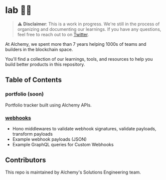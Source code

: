 # lab 🧑‍🔬

> ⚠️ **Disclaimer**: This is a work in progress. We're still in the process of organizing and documenting our learnings. If you have any questions, feel free to reach out to on [Twitter](https://twitter.com/bmoyroud).

At Alchemy, we spent more than 7 years helping 1000s of teams and builders in the blockchain space.

You'll find a collection of our learnings, tools, and resources to help you build better products in this repository.

## Table of Contents

### portfolio (soon)

Portfolio tracker built using Alchemy APIs.

### [webhooks](webhooks/README.md)

- Hono middlewares to validate webhook signatures, validate payloads, transform payloads
- Example webhook payloads (JSON)
- Example GraphQL queries for Custom Webhooks

## Contributors

This repo is maintained by Alchemy's Solutions Engineering team.
